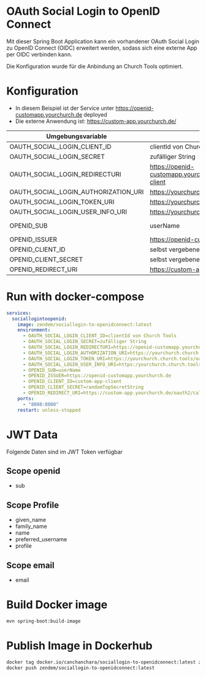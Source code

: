 # OAuth Social Login to OpenID Connect

Mit dieser Spring Boot Application kann ein vorhandener OAuth Social Login zu OpenID Connect (OIDC) erweitert werden,
sodass sich eine externe App per OIDC verbinden kann.

Die Konfiguration wurde für die Anbindung an Church Tools optimiert.

# Konfiguration

* In diesem Beispiel ist der Service unter https://openid-customapp.yourchurch.de deployed
* Die externe Anwendung ist: https://custom-app.yourchurch.de/

| Umgebungsvariable                    | Wert                                                                   | Erklärung                                        |
|--------------------------------------|------------------------------------------------------------------------|--------------------------------------------------|
| OAUTH_SOCIAL_LOGIN_CLIENT_ID         | clientId von Church Tools                                              |                                                  |
| OAUTH_SOCIAL_LOGIN_SECRET            | zufälliger String                                                      |                                                  |
| OAUTH_SOCIAL_LOGIN_REDIRECTURI       | https://openid-customapp.yourchurch.de/login/oauth2/code/custom-client | /login/oauth2/code/custom-client muss so bleiben |
| OAUTH_SOCIAL_LOGIN_AUTHORIZATION_URI | https://yourchurch.church.tools/oauth/authorize                        |                                                  |
| OAUTH_SOCIAL_LOGIN_TOKEN_URI         | https://yourchurch.church.tools/oauth/access_token                     |                                                  |
| OAUTH_SOCIAL_LOGIN_USER_INFO_URI     | https://yourchurch.church.tools/oauth/userinfo                         |                                                  |
| OPENID_SUB                           | userName                                                               | Identifier des Sub: userName, email, id           |
| OPENID_ISSUER                        | https://openid-customapp.yourchurch.de                                 |                                                  |
| OPENID_CLIENT_ID                     | selbst vergebene ClientId                                              |                                                  |
| OPENID_CLIENT_SECRET                 | selbst vergebenes Secret                                               |                                                  |
| OPENID_REDIRECT_URI                  | https://custom-app.yourchurch.de/oauth2/callback                       |                                                  |

# Run with docker-compose

```yaml
services:
  sociallogintoopenid:
    image: zendem/sociallogin-to-openidconnect:latest
    environment:
      - OAUTH_SOCIAL_LOGIN_CLIENT_ID=clientId von Church Tools
      - OAUTH_SOCIAL_LOGIN_SECRET=zufälliger String
      - OAUTH_SOCIAL_LOGIN_REDIRECTURI=https://openid-customapp.yourchurch.de/login/oauth2/code/custom-client
      - OAUTH_SOCIAL_LOGIN_AUTHORIZATION_URI=https://yourchurch.church.tools/oauth/authorize
      - OAUTH_SOCIAL_LOGIN_TOKEN_URI=https://yourchurch.church.tools/oauth/access_token
      - OAUTH_SOCIAL_LOGIN_USER_INFO_URI=https:/yourchurch.church.tools/oauth/userinfo
      - OPENID_SUB=userName
      - OPENID_ISSUER=https://openid-customapp.yourchurch.de
      - OPENID_CLIENT_ID=custom-app-client
      - OPENID_CLIENT_SECRET=randomTopSecretString
      - OPENID_REDIRECT_URI=https://custom-app.yourchurch.de/oauth2/callback
    ports:
      - "8080:8080"
    restart: unless-stopped
```

# JWT Data

Folgende Daten sind im JWT Token verfügbar

## Scope openid

* sub

## Scope Profile
* given_name
* family_name
* name
* preferred_username
* profile

## Scope email
* email


# Build Docker image

```bash
mvn spring-boot:build-image
```

# Publish Image in Dockerhub

```bash
docker tag docker.io/canchanchara/sociallogin-to-openidconnect:latest zendem/sociallogin-to-openidconnect:latest
docker push zendem/sociallogin-to-openidconnect:latest
```